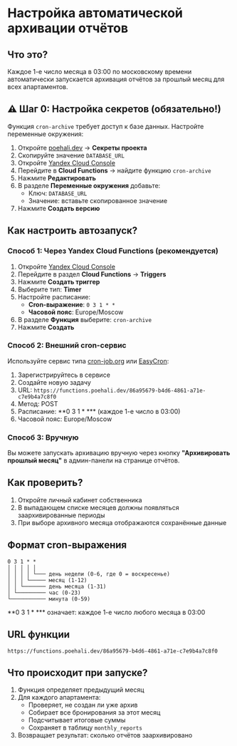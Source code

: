# Настройка автоматической архивации отчётов

## Что это?

Каждое 1-е число месяца в 03:00 по московскому времени автоматически запускается архивация отчётов за прошлый месяц для всех апартаментов.

## ⚠️ Шаг 0: Настройка секретов (обязательно!)

Функция `cron-archive` требует доступ к базе данных. Настройте переменные окружения:

1. Откройте [poehali.dev](https://poehali.dev) → **Секреты проекта**
2. Скопируйте значение `DATABASE_URL`
3. Откройте [Yandex Cloud Console](https://console.cloud.yandex.ru/)
4. Перейдите в **Cloud Functions** → найдите функцию `cron-archive`
5. Нажмите **Редактировать**
6. В разделе **Переменные окружения** добавьте:
   - Ключ: `DATABASE_URL`
   - Значение: вставьте скопированное значение
7. Нажмите **Создать версию**

## Как настроить автозапуск?

### Способ 1: Через Yandex Cloud Functions (рекомендуется)

1. Откройте [Yandex Cloud Console](https://console.cloud.yandex.ru/)
2. Перейдите в раздел **Cloud Functions** → **Triggers**
3. Нажмите **Создать триггер**
4. Выберите тип: **Timer**
5. Настройте расписание:
   - **Cron-выражение**: `0 3 1 * *`
   - **Часовой пояс**: Europe/Moscow
6. В разделе **Функция** выберите: `cron-archive`
7. Нажмите **Создать**

### Способ 2: Внешний cron-сервис

Используйте сервис типа [cron-job.org](https://cron-job.org) или [EasyCron](https://www.easycron.com):

1. Зарегистрируйтесь в сервисе
2. Создайте новую задачу
3. URL: `https://functions.poehali.dev/86a95679-b4d6-4861-a71e-c7e9b4a7c8f0`
4. Метод: POST
5. Расписание: **0 3 1 * *** (каждое 1-е число в 03:00)
6. Часовой пояс: Europe/Moscow

### Способ 3: Вручную

Вы можете запускать архивацию вручную через кнопку **"Архивировать прошлый месяц"** в админ-панели на странице отчётов.

## Как проверить?

1. Откройте личный кабинет собственника
2. В выпадающем списке месяцев должны появляться заархивированные периоды
3. При выборе архивного месяца отображаются сохранённые данные

## Формат cron-выражения

```
0 3 1 * *
│ │ │ │ │
│ │ │ │ └─── день недели (0-6, где 0 = воскресенье)
│ │ │ └───── месяц (1-12)
│ │ └─────── день месяца (1-31)
│ └───────── час (0-23)
└─────────── минута (0-59)
```

**0 3 1 * *** означает: каждое 1-е число любого месяца в 03:00

## URL функции

```
https://functions.poehali.dev/86a95679-b4d6-4861-a71e-c7e9b4a7c8f0
```

## Что происходит при запуске?

1. Функция определяет предыдущий месяц
2. Для каждого апартамента:
   - Проверяет, не создан ли уже архив
   - Собирает все бронирования за этот месяц
   - Подсчитывает итоговые суммы
   - Сохраняет в таблицу `monthly_reports`
3. Возвращает результат: сколько отчётов заархивировано
